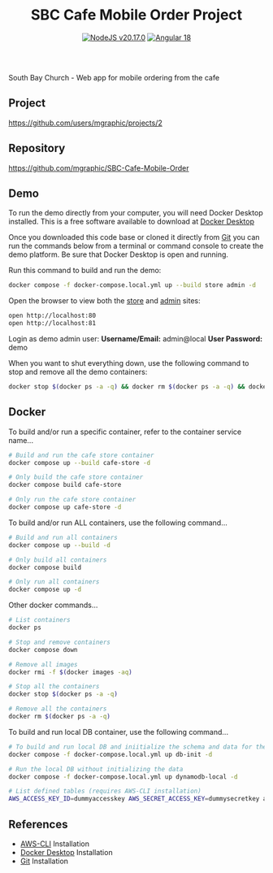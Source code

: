 <div align="center">

# SBC Cafe Mobile Order Project

<a href="https://nodejs.org"><img src="https://img.shields.io/badge/NodeJS-v20.17.0-blue?logo=nodedotjs&logoColor=%23fff" alt="NodeJS v20.17.0" /></a> <a href="https://blog.angular.dev/angular-v18-is-now-available-e79d5ac0affe"><img src="https://img.shields.io/badge/Built%20With%20Angular%20v18-blue?logo=angular&logoColor=white" alt="Angular 18" /></a>

<br />
<br />
</div>

South Bay Church - Web app for mobile ordering from the cafe

## Project

https://github.com/users/mgraphic/projects/2

## Repository

https://github.com/mgraphic/SBC-Cafe-Mobile-Order

## Demo

To run the demo directly from your computer, you will need Docker Desktop installed. This is a free software available to download at [Docker Desktop](https://www.docker.com/products/docker-desktop/)

Once you downloaded this code base or cloned it directly from [Git](https://git-scm.com/downloads) you can run the commands below from a terminal or command console to create the demo platform. Be sure that Docker Desktop is open and running.

Run this command to build and run the demo:

```sh
docker compose -f docker-compose.local.yml up --build store admin -d
```

Open the browser to view both the [store](http://localhost:80) and [admin](http://localhost:81) sites:

```sh
open http://localhost:80
open http://localhost:81
```

Login as demo admin user:
**Username/Email:** admin@local
**User Password:** demo

When you want to shut everything down, use the following command to stop and remove all the demo containers:

```sh
docker stop $(docker ps -a -q) && docker rm $(docker ps -a -q) && docker rmi -f $(docker images -aq)
```

## Docker

To build and/or run a specific container, refer to the container service name...

```sh
# Build and run the cafe store container
docker compose up --build cafe-store -d

# Only build the cafe store container
docker compose build cafe-store

# Only run the cafe store container
docker compose up cafe-store -d
```

To build and/or run ALL containers, use the following command...

```sh
# Build and run all containers
docker compose up --build -d

# Only build all containers
docker compose build

# Only run all containers
docker compose up -d
```

Other docker commands...

```sh
# List containers
docker ps

# Stop and remove containers
docker compose down

# Remove all images
docker rmi -f $(docker images -aq)

# Stop all the containers
docker stop $(docker ps -a -q)

# Remove all the containers
docker rm $(docker ps -a -q)
```

To build and run local DB container, use the following command...

```sh
# To build and run local DB and iniitialize the schema and data for the first time
docker compose -f docker-compose.local.yml up db-init -d

# Run the local DB without initializing the data
docker compose -f docker-compose.local.yml up dynamodb-local -d

# List defined tables (requires AWS-CLI installation)
AWS_ACCESS_KEY_ID=dummyaccesskey AWS_SECRET_ACCESS_KEY=dummysecretkey aws dynamodb list-tables --endpoint-url http://localhost:8000 --region dummy-region
```

## References

-   [AWS-CLI](https://docs.aws.amazon.com/cli/latest/userguide/getting-started-install.html) Installation
-   [Docker Desktop](https://www.docker.com/products/docker-desktop/) Installation
-   [Git](https://git-scm.com/downloads) Installation
